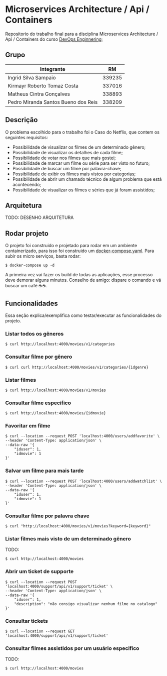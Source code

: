 # Microservices Architecture / Api / Containers
Repositorio do trabalho final para a disciplina Microservices Architecture / Api / Containers do curso [DevOps Enginnering](https://www.fiap.com.br/mba/mba-em-devops-engineering-integration-architecture);

## Grupo

| Integrante        | RM        |
|-------------------|-----------|
| Ingrid Silva Sampaio | 339235 |
| Kirmayr Roberto Tomaz Costa | 337016 |
| Matheus Cintra Gonçalves | 338893 |
| Pedro Miranda Santos Bueno dos Reis | 338209 |

## Descrição

O problema escolhido para o trabalho foi o Caso do Netflix, que contem os seguintes requisitos:

* Possibilidade de visualizar os filmes de um determinado gênero;
* Possibilidade de visualizar os detalhes de cada filme;
* Possibilidade de votar nos filmes que mais gostei;
* Possibilidade de marcar um filme ou série para ser visto no futuro;
* Possibilidade de buscar um filme por palavra-chave;
* Possibilidade de exibir os filmes mais vistos por categorias;
* Possibilidade de abrir um chamado técnico de algum problema que está acontecendo;
* Possibilidade de visualizar os filmes e séries que já foram assistidos;

## Arquitetura

TODO: DESENHO ARQUITETURA

## Rodar projeto

O projeto foi construido e projetado para rodar em um ambiente containerizado, para isso foi construido um [docker-compose.yaml](docker-compose.yaml). Para subir os micro serviços, basta rodar:

```
$ docker-compose up -d
```

A primeira vez vai fazer os build de todas as aplicações, esse processo deve demorar alguns minutos. Conselho de amigo: dispare o comando e vá buscar um café ☕☕.

## Funcionalidades

Essa seção explica/exemplifica como testar/executar as funcionalidades do projeto.

### Listar todos os gêneros

```
$ curl http://localhost:4000/movies/v1/categories
```

### Consultar filme por gênero

```
$ curl curl http://localhost:4000/movies/v1/categories/{idgenre}
```

### Listar filmes

```
$ curl http://localhost:4000/movies/v1/movies
```

### Consultar filme especifico

```
$ curl http://localhost:4000/movies/{idmovie}
```

### Favoritar em filme

```
$ curl --location --request POST 'localhost:4000/users/addfavorite' \
--header 'Content-Type: application/json' \
--data-raw '{
    "iduser": 1,
    "idmovie": 1
}'
```

### Salvar um filme para mais tarde

```
$ curl --location --request POST 'localhost:4000/users/addwatchlist' \
--header 'Content-Type: application/json' \
--data-raw '{
    "iduser": 1,
    "idmovie": 1
}'
```

### Consultar filme por palavra chave

```
$ curl "http://localhost:4000/movies/v1/movies?keyword={keyword}"
```

### Listar filmes mais visto de um determinado gênero

TODO:

```
$ curl http://localhost:4000/movies
```

### Abrir um ticket de supporte

```
$ curl --location --request POST 'localhost:4000/support/api/v1/support/ticket' \
--header 'Content-Type: application/json' \
--data-raw '{
    "iduser": 1,
    "description": "não consigo visualizar nenhum filme no catalogo"
}'
```

### Consultar tickets

```
$ curl --location --request GET 'localhost:4000/support/api/v1/support/ticket'
```

### Consultar filmes assistidos por um usuário especifico

TODO:

```
$ curl http://localhost:4000/movies
```